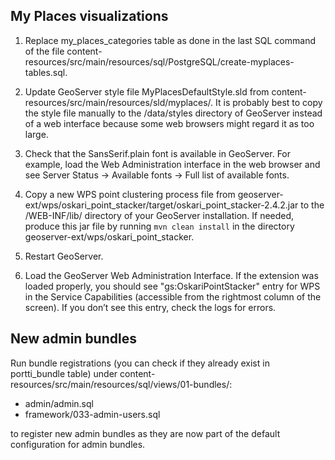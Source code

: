 ## My Places visualizations

1. Replace my_places_categories table as done in the last SQL command of the file content-resources/src/main/resources/sql/PostgreSQL/create-myplaces-tables.sql.

2. Update GeoServer style file MyPlacesDefaultStyle.sld from content-resources/src/main/resources/sld/myplaces/. It is probably best to copy the style file manually to the /data/styles directory of GeoServer instead of a web interface because some web browsers might regard it as too large.

3. Check that the SansSerif.plain font is available in GeoServer. For example, load the Web Administration interface in the web browser and see Server Status -> Available fonts -> Full list of available fonts.

4. Copy a new WPS point clustering process file from geoserver-ext/wps/oskari_point_stacker/target/oskari_point_stacker-2.4.2.jar to the /WEB-INF/lib/ directory of your GeoServer installation. If needed, produce this jar file by running `mvn clean install` in the directory geoserver-ext/wps/oskari_point_stacker.

5. Restart GeoServer.

6. Load the GeoServer Web Administration Interface. If the extension was loaded properly, you should see "gs:OskariPointStacker" entry for WPS in the Service Capabilities (accessible from the rightmost column of the screen). If you don’t see this entry, check the logs for errors.

## New admin bundles

Run bundle registrations (you can check if they already exist in portti_bundle table) under content-resources/src/main/resources/sql/views/01-bundles/:

* admin/admin.sql
* framework/033-admin-users.sql

to register new admin bundles as they are now part of the default configuration for admin bundles.